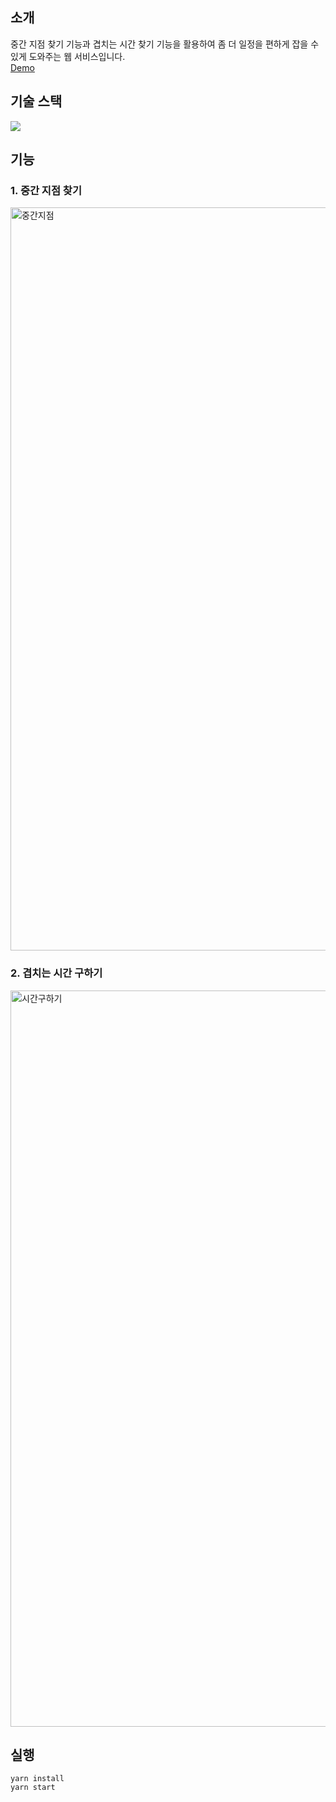 ## 소개
중간 지점 찾기 기능과 겹치는 시간 찾기 기능을 활용하여 좀 더 일정을 편하게 잡을 수 있게 도와주는 웹 서비스입니다. <br />
<a href='https://web-appointment-making-project-euegqv2blnvns8kd.sel5.cloudtype.app' target="_blank"> Demo </a>

## 기술 스택
<p>
<img src="https://skillicons.dev/icons?i=js,react,redux,tailwind"/>
</p>


## 기능
### 1. 중간 지점 찾기
<img width="1189" alt="중간지점" src="https://github.com/cheolung12/appointment-making-project/assets/109952479/a51fce33-9ade-463f-824c-e26447ebd3f1">

### 2. 겹치는 시간 구하기
<img width="1178" alt="시간구하기" src="https://github.com/cheolung12/appointment-making-project/assets/109952479/edb8d78c-fba0-45b5-a634-54d75fce9be6">


## 실행
```
yarn install
yarn start
```
